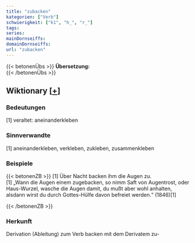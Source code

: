 ```yaml
---
title: "zubacken"
kategorien: ["Verb"]
schwierigkeit: ["k1", "h_", "r_"]
tags:
series:
mainDornseiffs:
domainDornseiffs:
url: "zubacken"
---
```


{{< betonenÜbs >}}
**Übersetzung:**  
{{< /betonenÜbs >}}

## Wiktionary [[+](https://de.wiktionary.org/wiki/zubacken)]

### Bedeutungen
[1] veraltet: aneinanderkleben  

### Sinnverwandte
[1] aneinanderkleben, verkleben, zukleben, zusammenkleben  

### Beispiele
{{< betonenZB >}}
[1] Über Nacht backen ihm die Augen zu.  
[1] „Wann die Augen einem zugebacken, so nimm Saft von Augentrost, oder Haus-Wurzel, wasche die Augen damit, du mußt aber wohl anhalten, alsdann wirst du durch Gottes-Hülfe davon befreiet werden.“ (1846)[1]  

{{< /betonenZB >}}
### Herkunft
Derivation (Ableitung) zum Verb backen mit dem Derivatem zu-  


